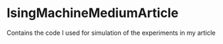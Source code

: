 # IsingMachineMediumArticle
Contains the code I used for simulation of the experiments in my article
